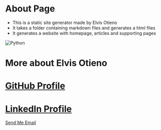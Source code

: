 # About Page


* This is a static site generator made by Elvis Otieno
* It takes a folder containing markdown files and generates a html files
* It generates a website with homepage, articles and supporting pages

![Python](https://s3.dualstack.us-east-2.amazonaws.com/pythondotorg-assets/media/files/python-logo-only.svg)

# More about Elvis Otieno
# [GitHub Profile](https://github.com/otienoelvis)
# [LinkedIn Profile](https://www.linkedin.com/in/elvisotieno/)
[Send Me Email](mailto:otienoelvis8@gmail.com) 

